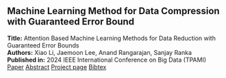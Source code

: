 ## Machine Learning Method for Data Compression with Guaranteed Error Bound
<div class="publication-card">
    <strong>Title:</strong> Attention Based Machine Learning Methods for Data Reduction with Guaranteed Error Bounds<br>
    <strong>Authors:</strong> Xiao Li, Jaemoon Lee, Anand Rangarajan, Sanjay Ranka<br>
    <strong>Published in:</strong> 2024 IEEE International Conference on Big Data (TPAMI)<br>
    <div class="publication-links">
        <a href="#" class="btn">Paper</a>
        <a href="#" class="btn">Abstract</a>
        <a href="#" class="btn">Project page</a>
        <a href="#" class="btn">Bibtex</a>
    </div>
</div>
